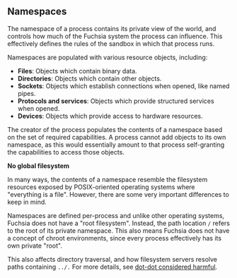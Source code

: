 ## Namespaces

The namespace of a process contains its private view of the world, and controls
how much of the Fuchsia system the process can influence. This effectively
defines the rules of the sandbox in which that process runs.

Namespaces are populated with various resource objects, including:

* **Files**: Objects which contain binary data.
* **Directories**: Objects which contain other objects.
* **Sockets**: Objects which establish connections when opened, like named
  pipes.
* **Protocols and services**: Objects which provide structured services when
  opened.
* **Devices**: Objects which provide access to hardware resources.

The ​​creator of the process populates the contents of a namespace based on the
set of required capabilities. A process cannot add objects to its own
namespace, as this would essentially amount to that process self-granting the
capabilities to access those objects.

<aside class="key-point">
  <b>No global filesystem</b>
  <p>In many ways, the contents of a namespace resemble the filesystem resources
  exposed by POSIX-oriented operating systems where "everything is a file".
  However, there are some very important differences to keep in mind.<p>

  <p>Namespaces are defined per-process and unlike other operating systems,
  Fuchsia does not have a "root filesystem". Instead, the path location
  <code>/</code> refers to the root of its private namespace. This also
  means Fuchsia does not have a concept of chroot environments, since every
  process effectively has its own private "root".

  <p>This also affects directory traversal, and how filesystem servers resolve
  paths containing <code>../.</code> For more details, see
  <a href="concepts/filesystems/dotdot">dot-dot considered harmful</a>.<p>
</aside>

